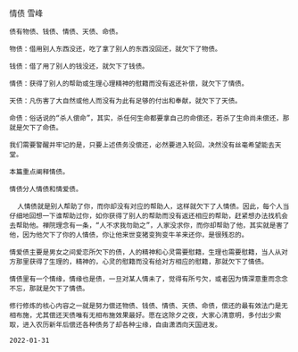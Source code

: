 情债
雪峰

    债有物债、钱债、情债、天债、命债。

    物债：借用别人东西没还，吃了拿了别人的东西没回还，就欠下了物债。

    钱债：借了用了别人的钱没还，就欠下了钱债。

    情债：获得了别人的帮助或生理心理精神的慰籍而没有返还补偿，就欠下了情债。

    天债：凡伤害了大自然或他人而没有为此有足够的付出和奉献，就欠下了天债。

    命债：俗话说的“杀人偿命”，其实，杀任何生命都要拿自己的命偿还，若杀了生命尚未偿还，那就是欠下了命债。

    我们需要警醒并牢记的是，只要上述债务没偿还，必然要进入轮回，决然没有丝毫希望能去天堂。

    本篇重点阐释情债。

    情债分人情债和情爱债。

      人情债就是别人帮助了你，而你却没有对应的帮助人，这样就欠下了人情债。因此，每个人当仔细地回想一下谁帮助过你，如你获得了别人的帮助而没有返还相应的帮助，赶紧想办法找机会去帮助他。禅院理念有一条，“人不求我勿助之”，人家没求你，而你却帮助了他，其实就是害了他，因为他欠下了你的人情债，你让他来世变猪变狗变牛羊来还你，是很残忍的。

    情爱债主要是男女之间爱恋所欠下的债，人的精神和心灵需要慰籍，生理也需要慰籍，当人从对方那里获得了生理的，精神的，心灵的慰籍而没有给对方相应的慰籍，那就欠下了情债。

    情债里有一个情缘，情缘也是债，一旦对某人情未了，觉得有所亏欠，或者因为情深意重而念念不忘，那就是欠下了情债。

    修行修炼的核心内容之一就是努力偿还物债、钱债、情债、天债、命债，偿还的最有效法门是无相布施，尤其偿还天债唯有无相布施效果最好。愿在这除夕之夜，大家心清意明，多付出少索取，进入农历新年后偿还各种债务了却各种尘缘，自由潇洒向天国进发。

    2022-01-31



